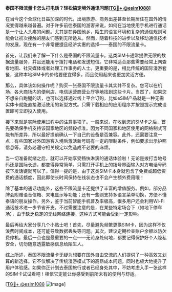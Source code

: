 **泰国不限流量卡怎么打电话？轻松搞定境外通讯问题[[TG💪+ @esim1088](https://t.me/s/esim1088)]**

在当今这个全球化日益加深的时代，出境旅游、商务出差甚至长期居住在国外的情况变得越来越普遍。对于许多前往泰国的游客来说，如何在当地使用手机进行通话是一个让人头疼的问题。尤其是在异国他乡，陌生的语言环境和复杂的通信规则可能会让初次接触的朋友们感到无所适从。然而，随着科技的进步以及移动通信技术的发展，现在有一个非常便捷且经济实惠的选择——泰国的不限流量卡。

首先，让我们来了解一下什么是泰国的不限流量卡。这类SIM卡通常提供无限的数据流量服务，并且还能用于拨打电话和发送短信。它非常适合那些需要经常上网查看地图、社交媒体或者处理工作事务的人士。更重要的是，相比传统的国际漫游套餐，这种本地SIM卡的价格要便宜得多，而且使用起来也更加灵活方便。

那么，具体该如何操作呢？购买一张泰国不限流量卡其实并不复杂。您可以在机场、各大商场内的便利店、电信运营商营业厅等地找到这些卡片。当然了，如果您不想亲自跑腿的话，也可以选择通过线上平台订购，比如eSIM产品就是一种无需实体卡就能直接激活使用的新型方式。只需下载相应的应用程序并按照提示完成设置即可立即投入使用。

接下来就是实际使用过程中的注意事项了。一般来说，在收到您的SIM卡之后，首先要确保手机支持该国家地区的频段标准。因为不同国家和地区使用的网络制式可能有所差异，所以最好提前确认一下自己的设备是否兼容。此外，还需要注意一点：有些国家对外国游客入境后激活新号码有一定的限制条件，例如要求出示护照信息等，请务必遵守相关规定以免造成不必要的麻烦。

当一切准备就绪之后，就可以开始享受畅快淋漓的通话体验啦！无论是拨打当地号码还是国际长途，都变得异常简单。只需打开手机上的拨号界面输入对方电话号码按下发话键就可以了。值得一提的是，由于这类SIM卡本身就包含了免费或超低资费的通话额度，因此即使长时间保持在线状态也不会产生额外费用哦！

除了基本的通话功能外，这些不限流量卡还提供了丰富的增值服务。例如，部分品牌会附赠语音信箱、来电显示等功能；还有一些则支持多语言菜单切换，方便不懂泰语的朋友操作。另外，鉴于当前智能手机普及率极高，很多用户还会利用Wi-Fi通话技术进一步节省开支。不过需要注意的是，在某些特定场合下（如地下停车场），由于缺乏稳定的无线网络连接，这种方式可能会受到一定影响。

最后再给大家分享几个小贴士吧！首先，尽量避免频繁更换SIM卡，因为这样不仅浪费时间成本，还可能导致数据丢失等问题。其次，建议定期检查账户余额以防欠费停机。最后一点也是最重要的一点——无论身处何地，都要记得保护好个人隐私安全，切勿随意透露敏感信息给陌生人。

综上所述，泰国不限流量卡无疑为想要在国外自由交流的人们提供了一种高效又划算的新选择。它不仅解决了传统漫游模式下的高昂成本问题，同时也极大地提升了用户体验感。如果你正计划去泰国旅行或者已经身处其中，不妨考虑入手一张这样的SIM卡试试看吧！相信它定能让你感受到前所未有的便利与舒适。

[[TG💪+ @esim1088](https://t.me/s/esim1088) ![Image](https://i.postimg.cc/4NQfJmqS/Snipaste-2025-05-13-00-14-12.png)]